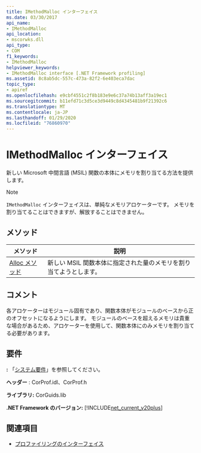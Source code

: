 ```yaml
---
title: IMethodMalloc インターフェイス
ms.date: 03/30/2017
api_name:
- IMethodMalloc
api_location:
- mscorwks.dll
api_type:
- COM
f1_keywords:
- IMethodMalloc
helpviewer_keywords:
- IMethodMalloc interface [.NET Framework profiling]
ms.assetid: 8c8ab5dc-557c-473a-82f2-6e403eca7dac
topic_type:
- apiref
ms.openlocfilehash: e9cbf4551c2f8b183e9e6c37a74b13aff3a19ec1
ms.sourcegitcommit: b11efd71c3d5ce3d9449c8d4345481b9f21392c6
ms.translationtype: MT
ms.contentlocale: ja-JP
ms.lasthandoff: 01/29/2020
ms.locfileid: "76860970"
---
```

# <a name="imethodmalloc-interface"></a>IMethodMalloc インターフェイス
新しい Microsoft 中間言語 (MSIL) 関数の本体にメモリを割り当てる方法を提供します。  
  
> [!NOTE]
> `IMethodMalloc` インターフェイスは、単純なメモリアロケーターです。 メモリを割り当てることはできますが、解放することはできません。  
  
## <a name="methods"></a>メソッド  
  
|メソッド|説明|  
|------------|-----------------|  
|[Alloc メソッド](imethodmalloc-alloc-method.md)|新しい MSIL 関数本体に指定された量のメモリを割り当てようとします。|  
  
## <a name="remarks"></a>コメント  
 各アロケーターはモジュール固有であり、関数本体がモジュールのベースから正のオフセットになるようにします。 モジュールのベースを超えるメモリは貴重な場合があるため、アロケーターを使用して、関数本体にのみメモリを割り当てる必要があります。  
  
## <a name="requirements"></a>要件  
 **:** 「[システム要件](../../../../docs/framework/get-started/system-requirements.md)」を参照してください。  
  
 **ヘッダー** : CorProf.idl、CorProf.h  
  
 **ライブラリ:** CorGuids.lib  
  
 **.NET Framework のバージョン:** [!INCLUDE[net_current_v20plus](../../../../includes/net-current-v20plus-md.md)]  
  
## <a name="see-also"></a>関連項目

- [プロファイリングのインターフェイス](profiling-interfaces.md)
